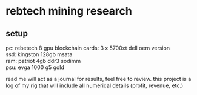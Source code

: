 # rebtech mining research 

## setup

pc: rebetech 8 gpu blockchain
cards: 3 x 5700xt dell oem version  
ssd: kingston 128gb msata  
ram: patriot 4gb ddr3 sodimm  
psu: evga 1000 g5 gold  

read me will act as a journal for results, feel free to review.
this project is a log of my rig that will include all numerical details (profit, revenue, etc.)
